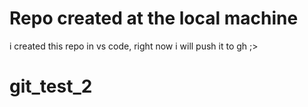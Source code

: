 # Repo created at the local machine

i created this repo in vs code, right now i will push it to gh ;>

# git_test_2
